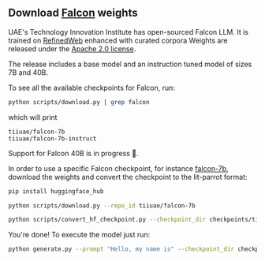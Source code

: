 ## Download [Falcon](https://falconllm.tii.ae) weights

UAE's Technology Innovation Institute has open-sourced Falcon LLM.
It is trained on [RefinedWeb](https://huggingface.co/datasets/tiiuae/falcon-refinedweb) enhanced with curated corpora
 Weights are released under the [Apache 2.0 license](https://www.apache.org/licenses/LICENSE-2.0).

The release includes a base model and an instruction tuned model of sizes 7B and 40B.

To see all the available checkpoints for Falcon, run:

```bash
python scripts/download.py | grep falcon
```

which will print

```text
tiiuae/falcon-7b
tiiuae/falcon-7b-instruct
```

Support for Falcon 40B is in progress 👷.

In order to use a specific Falcon checkpoint, for instance [falcon-7b](https://huggingface.co/tiiuae/falcon-7b), download the weights and convert the checkpoint to the lit-parrot format:

```bash
pip install huggingface_hub

python scripts/download.py --repo_id tiiuae/falcon-7b

python scripts/convert_hf_checkpoint.py --checkpoint_dir checkpoints/tiiuae/falcon-7b
```

You're done! To execute the model just run:

```bash
python generate.py --prompt "Hello, my name is" --checkpoint_dir checkpoints/tiiuae/falcon-7b
```
